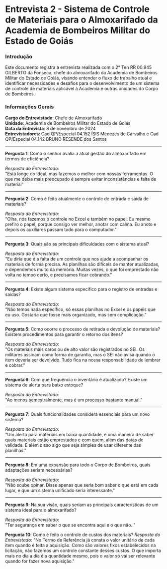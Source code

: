 # Entrevista 2 - Sistema de Controle de Materiais para o Almoxarifado da Academia de Bombeiros Militar do Estado de Goiás

### Introdução

Este documento registra a entrevista realizada com o 2° Ten RR 00.945 GILBERTO da Fonseca, chefe do almoxarifado da Academia de Bombeiros Militar do Estado de Goiás, visando entender o fluxo de trabalho atual e identificar necessidades e desafios para o desenvolvimento de um sistema de controle de materiais aplicável à Academia e outras unidades do Corpo de Bombeiros.

### Informações Gerais

**Cargo do Entrevistado**: Chefe de Almoxarifado  
**Unidade**: Academia de Bombeiros Militar do Estado de Goiás  
**Data da Entrevista**: 8 de novembro de 2024  
**Entrevistadores**: Cad QP/Especial 04.152 ÍSIS Menezes de Carvalho e Cad QP/Especial 04.142 BRUNO RESENDE dos Santos

---

**Pergunta 1**: Como o senhor avalia a atual gestão do almoxarifado em termos de eficiência?

*Resposta do Entrevistado*:  
"Está longe do ideal, mas fazemos o melhor com nossas ferramentas. O que me deixa mais preocupado é sempre evitar inconsistências e falta de material"

---

**Pergunta 2**: Como é feito atualmente o controle de entrada e saída de materiais?

*Resposta do Entrevistado*:  
"Olha, nós fazemos o controle no Excel e também no papel. Eu mesmo prefiro o papel, porque consigo ver melhor, anotar com calma. Eu anoto e depois os auxiliares passam tudo para o computador."

---

**Pergunta 3**: Quais são as principais dificuldades com o sistema atual?

*Resposta do Entrevistado*:  
"Eu diria que é a falta de um controle que nos ajude a acompanhar os materiais de forma precisa. As planilhas são difíceis de manter atualizadas, e dependemos muito da memória. Muitas vezes, o que foi emprestado não volta no tempo certo, e precisamos ficar cobrando."

---

**Pergunta 4**: Existe algum sistema específico para o registro de entradas e saídas?

*Resposta do Entrevistado*:  
"Não temos nada específico, só essas planilhas no Excel e os papéis que eu uso. Gostaria que fosse mais organizado, mas sem complicação."

---

**Pergunta 5**: Como ocorre o processo de retirada e devolução de materiais? Existem procedimentos para garantir o retorno dos itens?

*Resposta do Entrevistado*:  
"Os materiais mais caros ou de alto valor são registrados no SEI. Os militares assinam como forma de garantia, mas o SEI não avisa quando o item deveria ser devolvido. Tudo fica na nossa responsabilidade de lembrar e cobrar."

---

**Pergunta 6**: Com que frequência o inventário é atualizado? Existe um sistema de alerta para baixo estoque?

*Resposta do Entrevistado*:  
"Ao menos semestralmente, mas é um processo bastante manual."

---

**Pergunta 7**: Quais funcionalidades considera essenciais para um novo sistema?

*Resposta do Entrevistado*:  
"Um alerta para materiais em baixa quantidade, e uma maneira de saber quais materiais estão emprestados e com quem, além das datas de validade. E além disso algo que seja simples de usar diferente das planilhas."

---

**Pergunta 8**: Em uma expansão para todo o Corpo de Bombeiros, quais adaptações seriam necessárias?

*Resposta do Entrevistado*:  
"Não soube opinar. Disse apenas que seria bom saber o que está em cada lugar, e que um sistema unificado seria interessante."

---

**Pergunta 9**: Na sua visão, quais seriam as principais características de um sistema ideal para o almoxarifado?

*Resposta do Entrevistado*:  
"Ter segurança em saber o que se encontra aqui e o que não. "

**Pergunta 10**: Como é feito o controle de custos dos materiais?
*Resposta do Entrevistado*:
   "No Termo de Referência já consta o valor unitário de cada item quando é feita a aquisição. Como são valores fixos estabelecidos na licitação, não fazemos um controle constante desses custos. O que importa mais no dia a dia é a quantidade mesmo, pois o valor só vai ser relevante quando for fazer nova aquisição."
